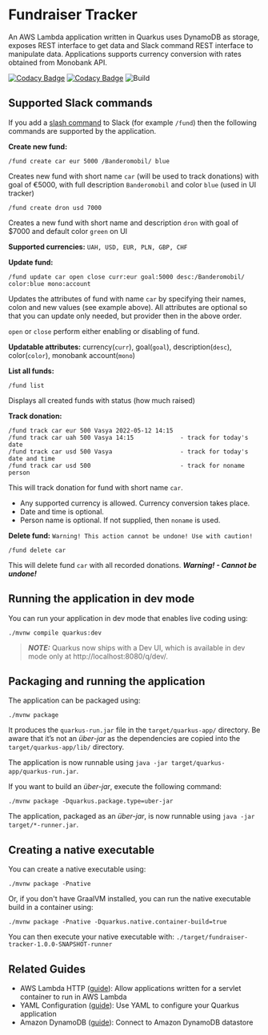 # Fundraiser Tracker

An AWS Lambda application written in Quarkus uses DynamoDB as storage, exposes REST interface to get data and Slack command REST interface to manipulate data. Applications supports currency conversion with rates obtained from Monobank API.

[![Codacy Badge](https://app.codacy.com/project/badge/Grade/224eb30e7e5c4f38934ee9601e15237e)](https://www.codacy.com/gh/yuriytkach/fundraiser-tracker/dashboard?utm_source=github.com&amp;utm_medium=referral&amp;utm_content=yuriytkach/fundraiser-tracker&amp;utm_campaign=Badge_Grade)
[![Codacy Badge](https://app.codacy.com/project/badge/Coverage/224eb30e7e5c4f38934ee9601e15237e)](https://www.codacy.com/gh/yuriytkach/fundraiser-tracker/dashboard?utm_source=github.com&utm_medium=referral&utm_content=yuriytkach/fundraiser-tracker&utm_campaign=Badge_Coverage)
![Build](https://github.com/yuriytkach/fundraiser-tracker/actions/workflows/maven-no-native.yml/badge.svg)

## Supported Slack commands

If you add a [slash command](https://api.slack.com/interactivity/slash-commands) to Slack (for example `/fund`) then the following commands are supported by the application.

**Create new fund:**
```text
/fund create car eur 5000 /Banderomobil/ blue
```
Creates new fund with short name `car` (will be used to track donations) with goal of €5000, with full description `Banderomobil` and color `blue` (used in UI tracker)

```text
/fund create dron usd 7000
```
Creates a new fund with short name and description `dron` with goal of $7000 and default color `green` on UI

**Supported currencies:**
`UAH, USD, EUR, PLN, GBP, CHF`

**Update fund:**
```text
/fund update car open close curr:eur goal:5000 desc:/Banderomobil/ color:blue mono:account
```
Updates the attributes of fund with name `car` by specifying their names, colon and new values (see example above). 
All attributes are optional so that you can update only needed, but provider then in the above order.

`open` or `close` perform either enabling or disabling of fund.

**Updatable attributes:** currency(`curr`), goal(`goal`), description(`desc`), color(`color`), monobank account(`mono`)

**List all funds:**
```text
/fund list
```
Displays all created funds with status (how much raised)

**Track donation:**
```text
/fund track car eur 500 Vasya 2022-05-12 14:15
/fund track car uah 500 Vasya 14:15             - track for today's date
/fund track car usd 500 Vasya                   - track for today's date and time
/fund track car usd 500                         - track for noname person
```
This will track donation for fund with short name `car`. 
- Any supported currency is allowed. Currency conversion takes place.
- Date and time is optional.
- Person name is optional. If not supplied, then `noname` is used.

**Delete fund:**
`Warning! This action cannot be undone! Use with caution!`
```text
/fund delete car
```
This will delete fund `car` with all recorded donations. _**Warning! - Cannot be undone!**_

## Running the application in dev mode

You can run your application in dev mode that enables live coding using:
```shell script
./mvnw compile quarkus:dev
```

> **_NOTE:_**  Quarkus now ships with a Dev UI, which is available in dev mode only at http://localhost:8080/q/dev/.

## Packaging and running the application

The application can be packaged using:
```shell script
./mvnw package
```
It produces the `quarkus-run.jar` file in the `target/quarkus-app/` directory.
Be aware that it’s not an _über-jar_ as the dependencies are copied into the `target/quarkus-app/lib/` directory.

The application is now runnable using `java -jar target/quarkus-app/quarkus-run.jar`.

If you want to build an _über-jar_, execute the following command:
```shell script
./mvnw package -Dquarkus.package.type=uber-jar
```

The application, packaged as an _über-jar_, is now runnable using `java -jar target/*-runner.jar`.

## Creating a native executable

You can create a native executable using: 
```shell script
./mvnw package -Pnative
```

Or, if you don't have GraalVM installed, you can run the native executable build in a container using: 
```shell script
./mvnw package -Pnative -Dquarkus.native.container-build=true
```

You can then execute your native executable with: `./target/fundraiser-tracker-1.0.0-SNAPSHOT-runner`

## Related Guides

- AWS Lambda HTTP ([guide](https://quarkus.io/guides/amazon-lambda-http)): Allow applications written for a servlet container to run in AWS Lambda
- YAML Configuration ([guide](https://quarkus.io/guides/config#yaml)): Use YAML to configure your Quarkus application
- Amazon DynamoDB ([guide](https://quarkiverse.github.io/quarkiverse-docs/quarkus-amazon-services/dev/amazon-dynamodb.html)): Connect to Amazon DynamoDB datastore
